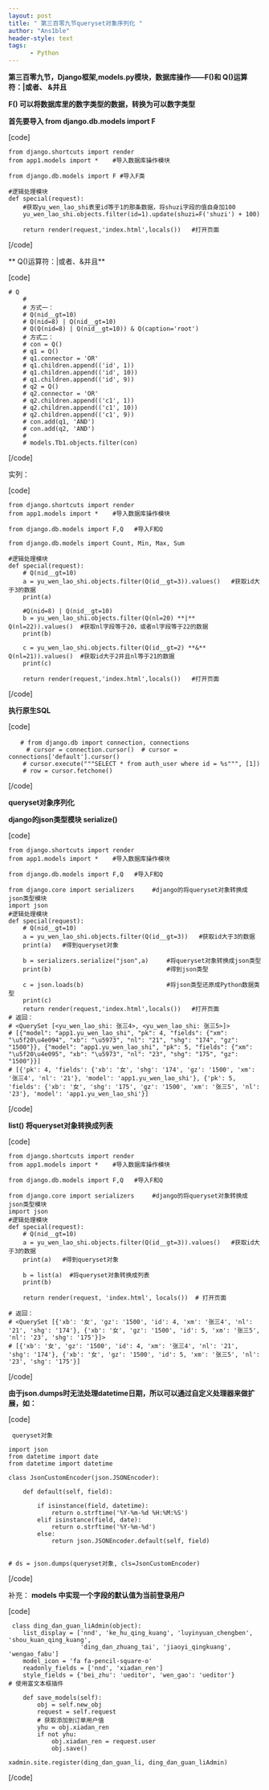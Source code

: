 ```yaml
---
layout: post
title: " 第三百零九节queryset对象序列化 "
author: "Ans1ble"
header-style: text
tags:
      - Python
---
```


**第三百零九节，Django框架,models.py模块，数据库操作——F()和 **Q()运算符：|或者、 &并且****



**F() 可以将数据库里的数字类型的数据，转换为可以数字类型**

**首先要导入 from django.db.models import F**

[code]

    from django.shortcuts import render
    from app1.models import *    #导入数据库操作模块
    
    from django.db.models import F #导入F类
    
    #逻辑处理模块
    def special(request):
        #获取yu_wen_lao_shi表里id等于1的那条数据，将shuzi字段的值自身加100
        yu_wen_lao_shi.objects.filter(id=1).update(shuzi=F('shuzi') + 100)
    
        return render(request,'index.html',locals())   #打开页面
[/code]

**  Q()运算符：|或者、&并且**

[code]

    # Q
        #
        # 方式一：
        # Q(nid__gt=10)
        # Q(nid=8) | Q(nid__gt=10)
        # Q(Q(nid=8) | Q(nid__gt=10)) & Q(caption='root')
        # 方式二：
        # con = Q()
        # q1 = Q()
        # q1.connector = 'OR'
        # q1.children.append(('id', 1))
        # q1.children.append(('id', 10))
        # q1.children.append(('id', 9))
        # q2 = Q()
        # q2.connector = 'OR'
        # q2.children.append(('c1', 1))
        # q2.children.append(('c1', 10))
        # q2.children.append(('c1', 9))
        # con.add(q1, 'AND')
        # con.add(q2, 'AND')
        #
        # models.Tb1.objects.filter(con)
[/code]

实列：

[code]

    from django.shortcuts import render
    from app1.models import *    #导入数据库操作模块
    
    from django.db.models import F,Q   #导入F和Q
    
    from django.db.models import Count, Min, Max, Sum
    
    #逻辑处理模块
    def special(request):
        # Q(nid__gt=10)
        a = yu_wen_lao_shi.objects.filter(Q(id__gt=3)).values()   #获取id大于3的数据
        print(a)
    
        #Q(nid=8) | Q(nid__gt=10)
        b = yu_wen_lao_shi.objects.filter(Q(nl=20) **|**  Q(nl=22)).values()  #获取nl字段等于20，或者nl字段等于22的数据
        print(b)
    
        c = yu_wen_lao_shi.objects.filter(Q(id__gt=2) **&**  Q(nl=21)).values()  #获取id大于2并且nl等于21的数据
        print(c)
    
        return render(request,'index.html',locals())   #打开页面
[/code]



**执行原生SQL**

[code]

    　　# from django.db import connection, connections
         # cursor = connection.cursor()  # cursor = connections['default'].cursor()
        # cursor.execute("""SELECT * from auth_user where id = %s""", [1])
        # row = cursor.fetchone()
[/code]





**queryset对象序列化**

**django的json类型模块 serialize()**

[code]

    from django.shortcuts import render
    from app1.models import *    #导入数据库操作模块
    
    from django.db.models import F,Q   #导入F和Q
    
    from django.core import serializers     #django的将queryset对象转换成json类型模块
    import json
    #逻辑处理模块
    def special(request):
        # Q(nid__gt=10)
        a = yu_wen_lao_shi.objects.filter(Q(id__gt=3))   #获取id大于3的数据
        print(a)   #得到queryset对象
    
        b = serializers.serialize("json",a)     #将queryset对象转换成json类型
        print(b)                                #得到json类型
    
        c = json.loads(b)                       #将json类型还原成Python数据类型
        print(c)
        return render(request,'index.html',locals())   #打开页面
    # 返回：
    # <QuerySet [<yu_wen_lao_shi: 张三4>, <yu_wen_lao_shi: 张三5>]>
    # [{"model": "app1.yu_wen_lao_shi", "pk": 4, "fields": {"xm": "\u5f20\u4e094", "xb": "\u5973", "nl": "21", "shg": "174", "gz": "1500"}}, {"model": "app1.yu_wen_lao_shi", "pk": 5, "fields": {"xm": "\u5f20\u4e095", "xb": "\u5973", "nl": "23", "shg": "175", "gz": "1500"}}]
    # [{'pk': 4, 'fields': {'xb': '女', 'shg': '174', 'gz': '1500', 'xm': '张三4', 'nl': '21'}, 'model': 'app1.yu_wen_lao_shi'}, {'pk': 5, 'fields': {'xb': '女', 'shg': '175', 'gz': '1500', 'xm': '张三5', 'nl': '23'}, 'model': 'app1.yu_wen_lao_shi'}]
[/code]



**list() 将queryset对象转换成列表**

[code]

    from django.shortcuts import render
    from app1.models import *    #导入数据库操作模块
    
    from django.db.models import F,Q   #导入F和Q
    
    from django.core import serializers     #django的将queryset对象转换成json类型模块
    import json
    #逻辑处理模块
    def special(request):
        # Q(nid__gt=10)
        a = yu_wen_lao_shi.objects.filter(Q(id__gt=3)).values()   #获取id大于3的数据
        print(a)   #得到queryset对象
    
        b = list(a)  #将queryset对象转换成列表
        print(b)
    
        return render(request, 'index.html', locals())  # 打开页面
    
    # 返回：
    # <QuerySet [{'xb': '女', 'gz': '1500', 'id': 4, 'xm': '张三4', 'nl': '21', 'shg': '174'}, {'xb': '女', 'gz': '1500', 'id': 5, 'xm': '张三5', 'nl': '23', 'shg': '175'}]>
    # [{'xb': '女', 'gz': '1500', 'id': 4, 'xm': '张三4', 'nl': '21', 'shg': '174'}, {'xb': '女', 'gz': '1500', 'id': 5, 'xm': '张三5', 'nl': '23', 'shg': '175'}]
[/code]



**由于json.dumps时无法处理datetime日期，所以可以通过自定义处理器来做扩展，如：**

[code]

     queryset对象
    
    import json 
    from datetime import date 
    from datetime import datetime 
       
    class JsonCustomEncoder(json.JSONEncoder): 
        
        def default(self, field): 
         
            if isinstance(field, datetime): 
                return o.strftime('%Y-%m-%d %H:%M:%S') 
            elif isinstance(field, date): 
                return o.strftime('%Y-%m-%d') 
            else: 
                return json.JSONEncoder.default(self, field) 
       
       
    # ds = json.dumps(queryset对象, cls=JsonCustomEncoder) 
[/code]



补充：  **models 中实现一个字段的默认值为当前登录用户**

[code]

     class ding_dan_guan_liAdmin(object):
        list_display = ['nnd', 'ke_hu_qing_kuang', 'luyinyuan_chengben', 'shou_kuan_qing_kuang',
                        'ding_dan_zhuang_tai', 'jiaoyi_qingkuang', 'wengao_fabu']
        model_icon = 'fa fa-pencil-square-o'
        readonly_fields = ['nnd', 'xiadan_ren']
        style_fields = {'bei_zhu': 'ueditor', 'wen_gao': 'ueditor'}           # 使用富文本框插件
    
        def save_models(self):
            obj = self.new_obj
            request = self.request
            # 获取添加到订单用户值
            yhu = obj.xiadan_ren
            if not yhu:
                obj.xiadan_ren = request.user
                obj.save()
    
    xadmin.site.register(ding_dan_guan_li, ding_dan_guan_liAdmin)
[/code]



